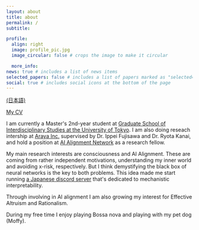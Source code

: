 ```yaml
---
layout: about
title: about
permalink: /
subtitle: 

profile:
  align: right
  image: profile_pic.jpg
  image_circular: false # crops the image to make it circular

  more_info: 
news: true # includes a list of news items
selected_papers: false # includes a list of papers marked as "selected={true}"
social: true # includes social icons at the bottom of the page
---
```

[(日本語)](./about_ja)

[My CV](https://docs.google.com/document/d/19x09i3E-xeesyP8ABxpaU3jhS7VaaDP-AXuaZmlof40/edit?usp=sharing)

I am currently a Master's 2nd-year student at [Graduate School of Interdisciplinary Studies at the University of Tokyo](https://www.u-tokyo.ac.jp/en/academics/grad_interdisciplinary.html). I am also doing reseach intership at [Araya Inc.](https://research.araya.org/) supervised by Dr. Ippei Fujisawa and Dr. Ryota Kanai, and hold a position at [AI Alignment Network](https://www.aialign.net/) as a research fellow.

My main research interests are consciousness and AI Alignment. These are coming from rather independent motivations, understanding my inner world and avoiding x-risk, respectively. But I think demystifying the black box of neural networks is the key to both problems. This idea made me start running [a Japanese discord server](https://x.com/rtakatsky/status/1801872360120733860) that's dedicated to mechanistic interpretability.

Through involving in AI alignment I am also growing my interest for Effective Altruism and Rationalism.

During my free time I enjoy playing Bossa nova and playing with my pet dog (Moffy). 
